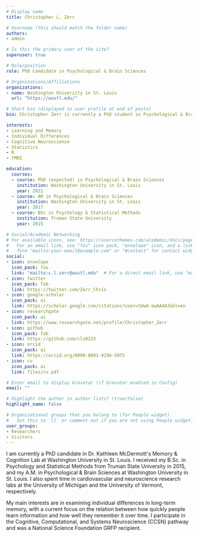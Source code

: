 ```yaml
---
# Display name
title: Christopher L. Zerr

# Username (this should match the folder name)
authors:
- admin

# Is this the primary user of the site?
superuser: true

# Role/position
role: PhD Candidate in Psychological & Brain Sciences

# Organizations/Affiliations
organizations:
- name: Washington University in St. Louis
  url: "https://wustl.edu/"

# Short bio (displayed in user profile at end of posts)
bio: Christopher Zerr is currently a PhD student in Psychological & Brain Sciences at Washington University in St. Louis.

interests:
- Learning and Memory
- Individual Differences
- Cognitive Neuroscience
- Statistics
- R
- fMRI

education:
  courses:
  - course: PhD (expected) in Psychological & Brain Sciences
    institution: Washington University in St. Louis
    year: 2021
  - course: AM in Psychological & Brain Sciences
    institution: Washington University in St. Louis
    year: 2017
  - course: BSc in Psychology & Statistical Methods
    institution: Truman State University
    year: 2015

# Social/Academic Networking
# For available icons, see: https://sourcethemes.com/academic/docs/page-builder/#icons
#   For an email link, use "fas" icon pack, "envelope" icon, and a link in the
#   form "mailto:your-email@example.com" or "#contact" for contact widget.
social:
- icon: envelope
  icon_pack: fas
  link: "mailto:c.l.zerr@wustl.edu"  # For a direct email link, use "mailto:test@example.org".
- icon: twitter
  icon_pack: fab
  link: https://twitter.com/Zerr_Chris
- icon: google-scholar
  icon_pack: ai
  link: https://scholar.google.com/citations?user=SUwA-ewAAAAJ&hl=en
- icon: researchgate
  icon_pack: ai
  link: https://www.researchgate.net/profile/Christopher_Zerr
- icon: github
  icon_pack: fab
  link: https://github.com/clz8225
- icon: orcid
  icon_pack: ai
  link: https://orcid.org/0000-0001-9196-5075
- icon: cv
  icon_pack: ai
  link: files/cv.pdf

# Enter email to display Gravatar (if Gravatar enabled in Config)
email: ""

# Highlight the author in author lists? (true/false)
highlight_name: false

# Organizational groups that you belong to (for People widget)
#   Set this to `[]` or comment out if you are not using People widget.
user_groups:
- Researchers
- Visitors
---
```


I am currently a PhD candidate in Dr. Kathleen McDermott's Memory & Cognition Lab at Washington University in St. Louis. I received my B.Sc. in Psychology and Statistical Methods from Truman State University in 2015, and my A.M. in Psychological & Brain Sciences at Washington University in St. Louis. I also spent time in cardiovascular and neuroscience research labs at the University of Michigan and the University of Vermont, respectively.

My main interests are in examining individual differences in long-term memory, with a current focus on the relation between how quickly people learn information and how well they remember it over time. I participate in the Cognitive, Computational, and Systems Neuroscience (CCSN) pathway and was a National Science Foundation GRFP recipient.
